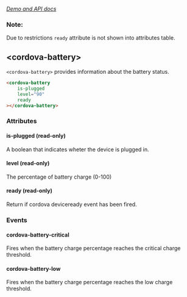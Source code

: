 _[Demo and API docs](https://adelarosab.github.io/cordova-battery)_
### Note:
Due to restrictions `ready` attribute is not shown into attributes table.


## &lt;cordova-battery&gt;

`<cordova-battery>` provides information about the battery status.

```html
<cordova-battery
    is-plugged
    level="90"
    ready
></cordova-battery>
```
### Attributes
 
#### is-plugged (read-only)
A boolean that indicates wheter the device is plugged in.
 
#### level (read-only)
The percentage of battery charge (0-100)

#### ready (read-only)
Return if cordova deviceready event has been fired.


### Events

#### cordova-battery-critical
Fires when the battery charge percentage reaches the critical charge threshold.

#### cordova-battery-low
Fires when the battery charge percentage reaches the low charge threshold.
